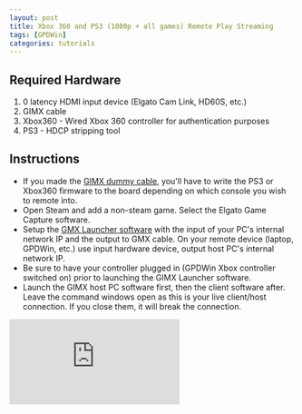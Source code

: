 ```yaml
---
layout: post
title: Xbox 360 and PS3 (1080p + all games) Remote Play Streaming
tags: [GPDWin]
categories: tutorials
---
```


## Required Hardware
1. 0 latency HDMI input device (Elgato Cam Link, HD60S, etc.)
2. GIMX cable
3. Xbox360 - Wired Xbox 360 controller for authentication purposes
4. PS3 - HDCP stripping tool

## Instructions
- If you made the <a href="https://gimx.fr/wiki/index.php?title=DIY_USB_adapter_for_dummies" target="_BLANK">GIMX dummy cable</a>, you'll have to write the PS3 or Xbox360 firmware to the board depending on which console you wish to remote into.
- Open Steam and add a non-steam game. Select the Elgato Game Capture software.
- Setup the <a href="https://gimx.fr/wiki/index.php?title=Installation" target="_BLANK">GMX Launcher software</a> with the input of your PC's internal network IP and the output to GMX cable. On your remote device (laptop, GPDWin, etc.) use input hardware device, output host PC's internal network IP.
- Be sure to have your controller plugged in (GPDWin Xbox controller switched on) prior to launching the GIMX Launcher software.
- Launch the GIMX host PC software first, then the client software after. Leave the command windows open as this is your live client/host connection. If you close them, it will break the connection.

<iframe onload="this.style.height=this.contentDocument.body.scrollHeight +'px';" src="https://www.youtube.com/embed/dTs2hRjXhe8" frameborder="0" allow="accelerometer; autoplay; encrypted-media; gyroscope; picture-in-picture" allowfullscreen></iframe>